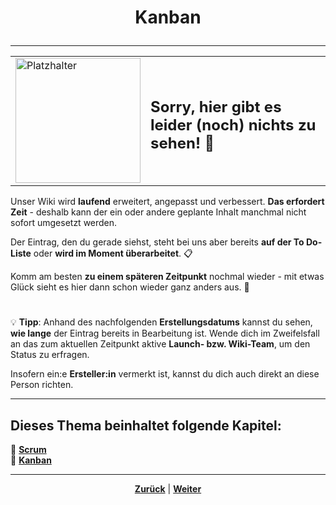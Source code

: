 # <p align="center">Kanban</p>
<!-- Einleitung / Inhalt ; ggf. Aufteilung in Kapitel falls umfangreich, dann hier Kapitelübersicht-->

---

<div align="center">
  <table>
    <tr>
      <td>
        <img src="https://github.com/user-attachments/assets/69b70f12-916c-4167-8920-c6055f5903d5" alt="Platzhalter" width="200">
      </td>
      <td>
        <h2>Sorry, hier gibt es leider (noch) nichts zu sehen! 👀</h2>
      </td>
    </tr>
  </table>
</div>

Unser Wiki wird **laufend** erweitert, angepasst und verbessert. **Das erfordert Zeit** - deshalb kann der ein oder andere geplante Inhalt manchmal nicht sofort umgesetzt werden.

Der Eintrag, den du gerade siehst, steht bei uns aber bereits **auf der To Do-Liste** oder **wird im Moment überarbeitet**. 📋

Komm am besten **zu einem späteren Zeitpunkt** nochmal wieder - mit etwas Glück sieht es hier dann schon wieder ganz anders aus. 🚀

#

💡 **Tipp**: Anhand des nachfolgenden **Erstellungsdatums** kannst du sehen, **wie lange** der Eintrag bereits in Bearbeitung ist. Wende dich im Zweifelsfall an das zum aktuellen Zeitpunkt aktive **Launch- bzw. Wiki-Team**, um den Status zu erfragen.

Insofern ein:e **Ersteller:in** vermerkt ist, kannst du dich auch direkt an diese Person richten.

---

**Dieses Thema beinhaltet folgende Kapitel:**
---

🔹 [**Scrum**](/docs/07-methoden_und_projekte/02-methoden/01-scrum/README.md)<br>
🔹 [**Kanban**](/docs/07-methoden_und_projekte/02-methoden/02-kanban/README.md) <br>

---

<p align="center">
<a href="/docs/07-methoden_und_projekte/02-methoden/01-scrum/README.md"><strong>Zurück</strong></a> | 
<a href="/docs/08-karriere/README.md"><strong>Weiter</strong></a>
</p>

